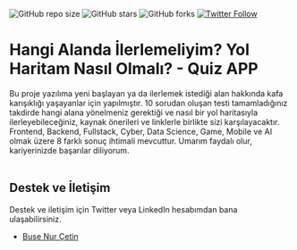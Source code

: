 ![GitHub repo size](https://img.shields.io/github/repo-size/busenurcetin/Yol-Haritasi-QuizApp)
![GitHub stars](https://img.shields.io/github/stars/busenurcetin/Yol-Haritasi-QuizApp?style=social)
![GitHub forks](https://img.shields.io/github/forks/busenurcetin/Yol-Haritasi-QuizApp?style=social)
[![Twitter Follow](https://img.shields.io/twitter/follow/busenurcetin16?style=social)](https://twitter.com/intent/follow?screen_name=busenurcetin16)

# Hangi Alanda İlerlemeliyim? Yol Haritam Nasıl Olmalı? - Quiz APP

Bu proje yazılıma yeni başlayan ya da ilerlemek istediği alan hakkında kafa karışıklığı yaşayanlar için yapılmıştır. 10 sorudan oluşan testi tamamladığınız takdirde hangi alana yönelmeniz gerektiği ve nasıl bir yol haritasıyla ilerleyebileceğiniz, kaynak önerileri ve linklerle birlikte sizi karşılayacaktır. Frontend, Backend, Fullstack, Cyber, Data Science, Game, Mobile ve AI olmak üzere 8 farklı sonuç ihtimali mevcuttur. Umarım faydalı olur, kariyerinizde başarılar diliyorum.
<br>
<br>

## Destek ve İletişim

Destek ve iletişim için Twitter veya LinkedIn hesabımdan bana ulaşabilirsiniz.
- [Buse Nur Çetin](https://github.com/busenurcetin)
